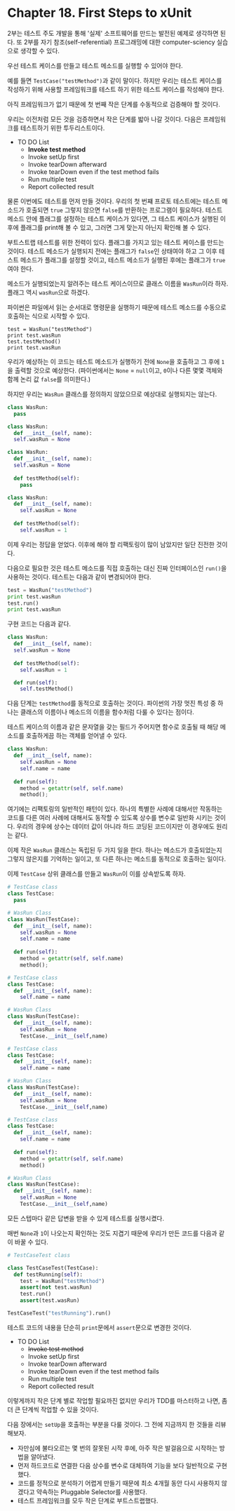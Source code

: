 # Chapter 18. First Steps to xUnit

2부는 테스트 주도 개발을 통해 '실제' 소프트웨어를 만드는 발전된 예제로 생각하면 된다. 또 2부를 자기 참조(self-referential) 프로그래밍에 대한 computer-sciency 실습으로 생각할 수 있다.

우선 테스트 케이스를 만들고 테스트 메소드를 실행할 수 있어야 한다.

예를 들면 `TestCase("testMethod")`과 같이 말이다. 하지만 우리는 테스트 케이스를 작성하기 위해 사용할 프레임워크를 테스트 하기 위한 테스트 케이스를 작성해야 한다.

아직 프레임워크가 없기 때문에 첫 번째 작은 단계를 수동적으로 검증해야 할 것이다.

우리는 이전처럼 모든 것을 검증하면서 작은 단계를 밟아 나갈 것이다. 다음은 프레임워크를 테스트하기 위한 투두리스트이다.

- TO DO List
    - **Invoke test method**
    - Invoke setUp first
    - Invoke tearDown afterward
    - Invoke tearDown even if the test method fails
    - Run multiple test
    - Report collected result

물론 이번에도 테스트를 먼저 만들 것이다. 우리의 첫 번쨰 프로토 테스트에는 테스트 메소드가 호출되면 `true` 그렇지 않으면 `false`를 반환하는 프로그램이 필요하다. 테스트 메소드 안에 플래그를 설정하는 테스트 케이스가 있다면, 그 테스트 케이스가 실행된 이후에 플래그를 print해 볼 수 있고, 그러면 그게 맞는지 아닌지 확인해 볼 수 있다. 

부트스트랩 테스트를 위한 전력이 있다. 플래그를 가지고 있는 테스트 케이스를 만드는 것이다. 테스트 메소드가 실행되지 전에는 플래그가 `false`인 상태여야 하고 그 이후 테스트 메소드가 플래그를 설정할 것이고, 테스트 메소드가 실행된 후에는 플래그가 `true`여야 한다.

메소드가 실행되었는지 알려주는 테스트 케이스이므로 클래스 이름을 `WasRun`이라 하자. 플래그 역시 `wasRun`으로 하겠다.

파이썬은 파일에서 읽는 순서대로 명령문을 실행하기 때문에 테스트 메소드를 수동으로 호출하는 식으로 시작할 수 있다. 
```
test = WasRun("testMethod")
print test.wasRun
test.testMethod()
print test.wasRun
```

우리가 예상하는 이 코드는 테스트 메소드가 실행하기 전에 `None`을 호출하고 그 후에 `1`을 출력할 것으로 예상한다. (파이썬에서는 `None` = `null`이고, `0`이나 다른 몇몇 객체와 함께 논리 값 `false`를 의미한다.)

하지만 우리는 `WasRun` 클래스를 정의하지 않았으므로 예상대로 실행되지는 않는다.
```python
class WasRun:
  pass
```

```python
class WasRun:
  def __init__(self, name):
  self.wasRun = None
```

```python
class WasRun:
  def __init__(self, name):
  self.wasRun = None
  
  def testMethod(self):
    pass
```

```python
class WasRun:
  def __init__(self, name):
    self.wasRun = None
  
  def testMethod(self):
    self.wasRun = 1
```

이제 우리는 정답을 얻었다. 이후에 해야 할 리팩토링이 많이 남았지만 일단 진전한 것이다. 

다음으로 필요한 것은 테스트 메소드를 직접 호출하는 대신 진짜 인터페이스인 `run()`을 사용하는 것이다. 테스트는 다음과 같이 변경되어야 한다.

```python
test = WasRun("testMethod")
print test.wasRun
test.run()
print test.wasRun
```
구현 코드는 다음과 같다.
```python
class WasRun:
  def __init__(self, name):
  self.wasRun = None
  
  def testMethod(self):
    self.wasRun = 1

  def run(self):
    self.testMethod()
```
다음 단계는 `testMethod`를 동적으로 호출하는 것이다. 파이썬의 가장 멋진 특성 중 하나는 클래스의 이름이나 메소드의 이름을 함수처럼 다룰 수 있다는 점이다.

테스트 케이스의 이름과 같은 문자열을 갖는 필드가 주어지면 함수로 호출될 때 해당 메소드를 호출하게끔 하는 객체를 얻어낼 수 있다.

```python
class WasRun:
  def __init__(self, name):
    self.wasRun = None
    self.name = name
  
  def run(self):
    method = getattr(self, self.name)
    method(); 
```

여기에는 리팩토링의 일반적인 패턴이 있다. 하나의 특별한 사례에 대해서만 작동하는 코드를 다른 여러 사례에 대해서도 동작할 수 있도록 상수를 변수로 일반화 시키는 것이다. 우리의 경우에 상수는 데이터 값이 아니라 하드 코딩된 코드이지만 이 경우에도 원리는 같다.

이제 작은 `WasRun` 클래스는 독립된 두 가지 일을 한다. 하나는 메소드가 호출되었는지 그렇지 않은지를 기억하는 일이고, 또 다른 하나는 메소드를 동적으로 호출하는 일이다.

이제 `TestCase` 상위 클래스를 만들고 `WasRun`이 이를 상속받도록 하자.
```python
# TestCase class
class TestCase:
  pass

# WasRun Class
class WasRun(TestCase):
  def __init__(self, name):
    self.wasRun = None
    self.name = name
  
  def run(self):
    method = getattr(self, self.name)
    method(); 
```

```python
# TestCase class
class TestCase:
  def __init__(self, name):
    self.name = name

# WasRun Class
class WasRun(TestCase):
  def __init__(self, name):
    self.wasRun = None
    TestCase.__init__(self,name)
```

```python
# TestCase class
class TestCase:
  def __init__(self, name):
    self.name = name

# WasRun Class
class WasRun(TestCase):
  def __init__(self, name):
    self.wasRun = None
    TestCase.__init__(self,name)
```

```python
# TestCase class
class TestCase:
  def __init__(self, name):
    self.name = name
	
  def run(self):
    method = getattr(self, self.name)
    method()

# WasRun Class
class WasRun(TestCase):
  def __init__(self, name):
    self.wasRun = None
    TestCase.__init__(self,name)
```
모든 스텝마다 같은 답변을 받을 수 있게 테스트를 실행시켰다. 

매번 `None`과 `1`이 나오는지 확인하는 것도 지겹기 때문에 우리가 만든 코드를 다음과 같이 바꿀 수 있다.

```python
# TestCaseTest class

class TestCaseTest(TestCase):
  def testRunning(self):
    test = WasRun("testMethod")
    assert(not test.wasRun)
    test.run()
    assert(test.wasRun)

TestCaseTest("testRunning").run()
```
테스트 코드의 내용을 단순히 `print`문에서 `assert`문으로 변경한 것이다.

- TO DO List
    - ~~Invoke test method~~
    - Invoke setUp first
    - Invoke tearDown afterward
    - Invoke tearDown even if the test method fails
    - Run multiple test
    - Report collected result


이렇게까지 작은 단계 별로 작업할 필요까진 없지만 우리가 TDD를 마스터하고 나면, 좀 더 큰 단계씩 작업할 수 있을 것이다. 

다음 장에서는 `setUp`을 호출하는 부분을 다룰 것이다. 그 전에 지금까지 한 것들을 리뷰해보자.
- 자만심에 불타오르는 몇 번의 잘못된 시작 후에, 아주 작은 발걸음으로 시작하는 방법을 알아냈다.
- 먼저 하드코드로 연결한 다음 상수를 변수로 대체하여 기능을 보다 일반적으로 구현했다.
- 코드를 정적으로 분석하기 어렵게 만들기 때문에 최소 4개월 동안 다시 사용하지 않겠다고 약속하는 Pluggable Selector를 사용했다.
- 테스트 프레임워크를 모두 작은 단계로 부트스트랩했다.